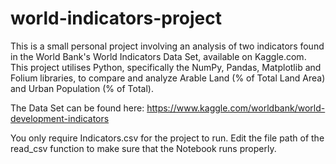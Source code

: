 # world-indicators-project

This is a small personal project involving an analysis of two indicators found in the World Bank's World Indicators Data Set, available on Kaggle.com. This project utilises Python, specifically the NumPy, Pandas, Matplotlib and Folium libraries, to compare and analyze Arable Land (% of Total Land Area) and Urban Population (% of Total).

The Data Set can be found here: https://www.kaggle.com/worldbank/world-development-indicators

You only require Indicators.csv for the project to run. Edit the file path of the read_csv function to make sure that the Notebook runs properly.
